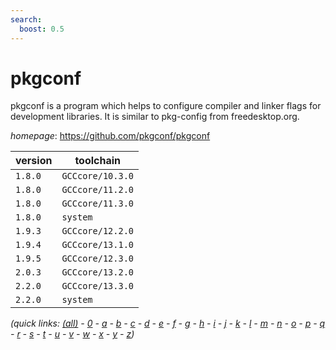 ```yaml
---
search:
  boost: 0.5
---
```

# pkgconf

pkgconf is a program which helps to configure compiler and linker flags for development libraries.  It is similar to pkg-config from freedesktop.org.

*homepage*: <https://github.com/pkgconf/pkgconf>

version | toolchain
--------|----------
``1.8.0`` | ``GCCcore/10.3.0``
``1.8.0`` | ``GCCcore/11.2.0``
``1.8.0`` | ``GCCcore/11.3.0``
``1.8.0`` | ``system``
``1.9.3`` | ``GCCcore/12.2.0``
``1.9.4`` | ``GCCcore/13.1.0``
``1.9.5`` | ``GCCcore/12.3.0``
``2.0.3`` | ``GCCcore/13.2.0``
``2.2.0`` | ``GCCcore/13.3.0``
``2.2.0`` | ``system``


*(quick links: [(all)](../index.md) - [0](../0/index.md) - [a](../a/index.md) - [b](../b/index.md) - [c](../c/index.md) - [d](../d/index.md) - [e](../e/index.md) - [f](../f/index.md) - [g](../g/index.md) - [h](../h/index.md) - [i](../i/index.md) - [j](../j/index.md) - [k](../k/index.md) - [l](../l/index.md) - [m](../m/index.md) - [n](../n/index.md) - [o](../o/index.md) - [p](../p/index.md) - [q](../q/index.md) - [r](../r/index.md) - [s](../s/index.md) - [t](../t/index.md) - [u](../u/index.md) - [v](../v/index.md) - [w](../w/index.md) - [x](../x/index.md) - [y](../y/index.md) - [z](../z/index.md))*

